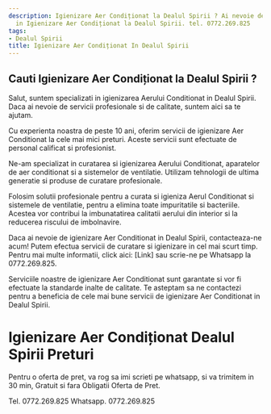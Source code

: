 ```yaml
---
description: Igienizare Aer Condiționat la Dealul Spirii ? Ai nevoie de un profesionist
  in Igienizare Aer Condiționat la Dealul Spirii. tel. 0772.269.825
tags:
- Dealul Spirii
title: Igienizare Aer Condiționat In Dealul Spirii
---
```



## Cauti Igienizare Aer Condiționat la Dealul Spirii ?


Salut, suntem specializati in igienizarea Aerului Conditionat in Dealul Spirii. Daca ai nevoie de servicii profesionale si de calitate, suntem aici sa te ajutam. 

Cu experienta noastra de peste 10 ani, oferim servicii de igienizare Aer Conditionat la cele mai mici preturi. Aceste servicii sunt efectuate de personal calificat si profesionist. 

Ne-am specializat in curatarea si igienizarea Aerului Conditionat, aparatelor de aer conditionat si a sistemelor de ventilatie. Utilizam tehnologii de ultima generatie si produse de curatare profesionale. 

Folosim solutii profesionale pentru a curata si igieniza Aerul Conditionat si sistemele de ventilatie, pentru a elimina toate impuritatile si bacteriile. Acestea vor contribui la imbunatatirea calitatii aerului din interior si la reducerea riscului de imbolnavire. 

Daca ai nevoie de igienizare Aer Conditionat in Dealul Spirii, contacteaza-ne acum! Putem efectua servicii de curatare si igienizare in cel mai scurt timp. Pentru mai multe informatii, click aici: [Link]  sau scrie-ne pe Whatsapp la 0772.269.825. 

Serviciile noastre de igienizare Aer Conditionat sunt garantate si vor fi efectuate la standarde inalte de calitate. Te asteptam sa ne contactezi pentru a beneficia de cele mai bune servicii de igienizare Aer Conditionat in Dealul Spirii.

# Igienizare Aer Condiționat Dealul Spirii Preturi
Pentru o oferta de pret, va rog sa imi scrieti pe whatsapp, si va trimitem in 30 min, Gratuit si fara Obligatii Oferta de Pret.

Tel. 0772.269.825
Whatsapp. 0772.269.825